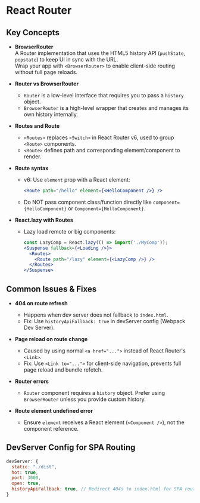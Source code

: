 # React Router 

## Key Concepts

- **BrowserRouter**  
  A Router implementation that uses the HTML5 history API (`pushState`, `popstate`) to keep UI in sync with the URL.  
  Wrap your app with `<BrowserRouter>` to enable client-side routing without full page reloads.

- **Router vs BrowserRouter**  
  - `Router` is a low-level interface that requires you to pass a `history` object.  
  - `BrowserRouter` is a high-level wrapper that creates and manages its own history internally.

- **Routes and Route**  
  - `<Routes>` replaces `<Switch>` in React Router v6, used to group `<Route>` components.  
  - `<Route>` defines path and corresponding element/component to render.

- **Route syntax**  
  - v6: Use `element` prop with a React element:  
    ```jsx
    <Route path="/hello" element={<HelloComponent />} />
    ```  
  - Do NOT pass component class/function directly like `component={HelloComponent}` or `Component={HelloComponent}`.

- **React.lazy with Routes**  
  - Lazy load remote or big components:  
    ```jsx
    const LazyComp = React.lazy(() => import('./MyComp'));
    <Suspense fallback={<Loading />}>
      <Routes>
        <Route path="/lazy" element={<LazyComp />} />
      </Routes>
    </Suspense>
    ```

## Common Issues & Fixes

- **404 on route refresh**  
  - Happens when dev server does not fallback to `index.html`.  
  - Fix: Use `historyApiFallback: true` in devServer config (Webpack Dev Server).

- **Page reload on route change**  
  - Caused by using normal `<a href="...">` instead of React Router's `<Link>`.  
  - Fix: Use `<Link to="...">` for client-side navigation, prevents full page reload and bundle refetch.

- **Router errors**  
  - `Router` component requires a `history` object. Prefer using `BrowserRouter` unless you provide custom history.

- **Route element undefined error**  
  - Ensure `element` receives a React element (`<Component />`), not the component reference.

## DevServer Config for SPA Routing

```js
devServer: {
  static: "./dist",
  hot: true,
  port: 3000,
  open: true,
  historyApiFallback: true, // Redirect 404s to index.html for SPA routing
}
